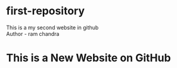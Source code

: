 # first-repository
This is a my second  website in github
<br>
Author - ram chandra
<html>
  <head>
    <title>GitHub Page</title>
  </head>
  <body>
    <h1> This is a New Website on GitHub </h1>
  </body>
</html>
